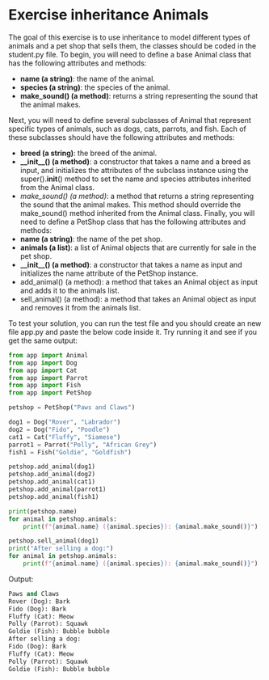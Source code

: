 # Exercise inheritance Animals
The goal of this exercise is to use inheritance to model different types of animals and a pet shop that sells them, the classes should be coded in the student.py file.
To begin, you will need to define a base Animal class that has the following attributes and methods:

- **name (a string)**: the name of the animal.
- **species (a string)**: the species of the animal.
- **make_sound() (a method)**: returns a string representing the sound that the animal makes.

Next, you will need to define several subclasses of Animal that represent specific types of animals, such as dogs, cats, parrots, and fish. Each of these subclasses should have the following attributes and methods:

- **breed (a string)**: the breed of the animal.
- **\_\_init\_\_() (a method)**: a constructor that takes a name and a breed as input, and initializes the attributes of the subclass instance using the super().__init__() method to set the name and species attributes inherited from the Animal class.
- *make_sound() (a method)*: a method that returns a string representing the sound that the animal makes. This method should override the make_sound() method inherited from the Animal class.
Finally, you will need to define a PetShop class that has the following attributes and methods:
- **name (a string)**: the name of the pet shop.
- **animals (a list)**: a list of Animal objects that are currently for sale in the pet shop.
- **\_\_init\_\_() (a method)**: a constructor that takes a name as input and initializes the name attribute of the PetShop instance.
- add_animal() (a method): a method that takes an Animal object as input and adds it to the animals list.
- sell_animal() (a method): a method that takes an Animal object as input and removes it from the animals list.

To test your solution, you can run the test file and you should create an new file app.py and paste the below code inside it. Try running it and see if you get the same output:
```python 
from app import Animal 
from app import Dog 
from app import Cat 
from app import Parrot 
from app import Fish 
from app import PetShop

petshop = PetShop("Paws and Claws")

dog1 = Dog("Rover", "Labrador")
dog2 = Dog("Fido", "Poodle")
cat1 = Cat("Fluffy", "Siamese")
parrot1 = Parrot("Polly", "African Grey")
fish1 = Fish("Goldie", "Goldfish")

petshop.add_animal(dog1)
petshop.add_animal(dog2)
petshop.add_animal(cat1)
petshop.add_animal(parrot1)
petshop.add_animal(fish1)

print(petshop.name)
for animal in petshop.animals:
    print(f"{animal.name} ({animal.species}): {animal.make_sound()}")

petshop.sell_animal(dog1)
print("After selling a dog:")
for animal in petshop.animals:
    print(f"{animal.name} ({animal.species}): {animal.make_sound()}")

```
Output:
```python
Paws and Claws
Rover (Dog): Bark
Fido (Dog): Bark
Fluffy (Cat): Meow
Polly (Parrot): Squawk
Goldie (Fish): Bubble bubble
After selling a dog:
Fido (Dog): Bark
Fluffy (Cat): Meow
Polly (Parrot): Squawk
Goldie (Fish): Bubble bubble
```